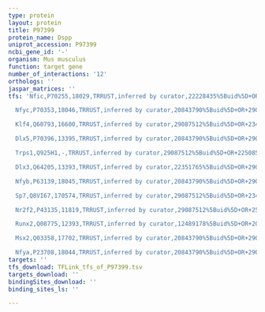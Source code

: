 ```yaml
---
type: protein
layout: protein
title: P97399
protein_name: Dspp
uniprot_accession: P97399
ncbi_gene_id: '-'
organism: Mus musculus
function: target gene
number_of_interactions: '12'
orthologs: ''
jaspar_matrices: ''
tfs: 'Nfic,P70255,18029,TRRUST,inferred by curator,22228435%5Buid%5D+OR+29087512%5Buid%5D+OR+22447851%5Buid%5D,Yes

  Nfyc,P70353,18046,TRRUST,inferred by curator,20843790%5Buid%5D+OR+29087512%5Buid%5D,Yes

  Klf4,Q60793,16600,TRRUST,inferred by curator,29087512%5Buid%5D+OR+23430263%5Buid%5D,Yes

  Dlx5,P70396,13395,TRRUST,inferred by curator,20843790%5Buid%5D+OR+29087512%5Buid%5D,Yes

  Trps1,Q925H1,-,TRRUST,inferred by curator,29087512%5Buid%5D+OR+22508542%5Buid%5D,Yes

  Dlx3,Q64205,13393,TRRUST,inferred by curator,22351765%5Buid%5D+OR+29087512%5Buid%5D,Yes

  Nfyb,P63139,18045,TRRUST,inferred by curator,20843790%5Buid%5D+OR+29087512%5Buid%5D,Yes

  Sp7,Q8VI67,170574,TRRUST,inferred by curator,29087512%5Buid%5D+OR+23430263%5Buid%5D+OR+19783797%5Buid%5D,Yes

  Nr2f2,P43135,11819,TRRUST,inferred by curator,29087512%5Buid%5D+OR+25940145%5Buid%5D,Yes

  Runx2,Q08775,12393,TRRUST,inferred by curator,12489178%5Buid%5D+OR+20843790%5Buid%5D+OR+29087512%5Buid%5D,Yes

  Msx2,Q03358,17702,TRRUST,inferred by curator,20843790%5Buid%5D+OR+29087512%5Buid%5D,Yes

  Nfya,P23708,18044,TRRUST,inferred by curator,20843790%5Buid%5D+OR+29087512%5Buid%5D,Yes'
targets: ''
tfs_download: TFLink_tfs_of_P97399.tsv
targets_download: ''
bindingSites_download: ''
binding_sites_ls: ''

---
```

